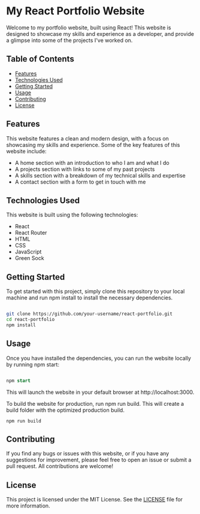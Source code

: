 # My React Portfolio Website

Welcome to my portfolio website, built using React! This website is designed to showcase my skills and experience as a developer, and provide a glimpse into some of the projects I've worked on.
## Table of Contents

- [Features](#features)
- [Technologies Used](#technologies-used)
- [Getting Started](#getting-started)
- [Usage](#usage)
- [Contributing](#contributing)
- [License](#license)

## Features

This website features a clean and modern design, with a focus on showcasing my skills and experience. Some of the key features of this website include:

- A home section with an introduction to who I am and what I do
- A projects section with links to some of my past projects
- A skills section with a breakdown of my technical skills and expertise
- A contact section with a form to get in touch with me

## Technologies Used

This website is built using the following technologies:

- React
- React Router
- HTML
- CSS
- JavaScript
- Green Sock

## Getting Started

To get started with this project, simply clone this repository to your local machine and run npm install to install the necessary dependencies.

```bash

git clone https://github.com/your-username/react-portfolio.git
cd react-portfolio
npm install
```

## Usage

Once you have installed the dependencies, you can run the website locally by running npm start:

```sql

npm start
```

This will launch the website in your default browser at http://localhost:3000.

To build the website for production, run npm run build. This will create a build folder with the optimized production build.

```
npm run build
```

## Contributing

If you find any bugs or issues with this website, or if you have any suggestions for improvement, please feel free to open an issue or submit a pull request. All contributions are welcome!
## License

This project is licensed under the MIT License. See the [LICENSE](https://github.com/Paulracisz/react-portfolio/blob/master/LICENSE) file for more information.
